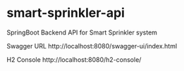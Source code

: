 # smart-sprinkler-api
SpringBoot Backend API for Smart Sprinkler system


Swagger URL
http://localhost:8080/swagger-ui/index.html 

H2 Console
http://localhost:8080/h2-console/
